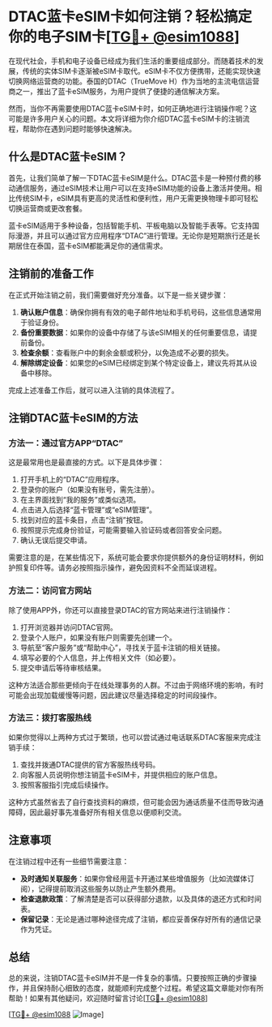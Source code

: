 # DTAC蓝卡eSIM卡如何注销？轻松搞定你的电子SIM卡[[TG💪+ @esim1088](https://t.me/s/esim1088)]

在现代社会，手机和电子设备已经成为我们生活的重要组成部分。而随着技术的发展，传统的实体SIM卡逐渐被eSIM卡取代。eSIM卡不仅方便携带，还能实现快速切换网络运营商的功能。泰国的DTAC（TrueMove H）作为当地的主流电信运营商之一，推出了蓝卡eSIM服务，为用户提供了便捷的通信解决方案。

然而，当你不再需要使用DTAC蓝卡eSIM卡时，如何正确地进行注销操作呢？这可能是许多用户关心的问题。本文将详细为你介绍DTAC蓝卡eSIM卡的注销流程，帮助你在遇到问题时能够快速解决。

## 什么是DTAC蓝卡eSIM？

首先，让我们简单了解一下DTAC蓝卡eSIM是什么。DTAC蓝卡是一种预付费的移动通信服务，通过eSIM技术让用户可以在支持eSIM功能的设备上激活并使用。相比传统SIM卡，eSIM具有更高的灵活性和便利性，用户无需更换物理卡即可轻松切换运营商或更改套餐。

蓝卡eSIM适用于多种设备，包括智能手机、平板电脑以及智能手表等。它支持国际漫游，并且可以通过官方应用程序“DTAC”进行管理。无论你是短期旅行还是长期居住在泰国，蓝卡eSIM都能满足你的通信需求。

## 注销前的准备工作

在正式开始注销之前，我们需要做好充分准备。以下是一些关键步骤：

1. **确认账户信息**：确保你拥有有效的电子邮件地址和手机号码，这些信息通常用于验证身份。
2. **备份重要数据**：如果你的设备中存储了与该eSIM相关的任何重要信息，请提前备份。
3. **检查余额**：查看账户中的剩余金额或积分，以免造成不必要的损失。
4. **解除绑定设备**：如果您的eSIM已经绑定到某个特定设备上，建议先将其从设备中移除。

完成上述准备工作后，就可以进入注销的具体流程了。

## 注销DTAC蓝卡eSIM的方法

### 方法一：通过官方APP“DTAC”

这是最常用也是最直接的方式。以下是具体步骤：

1. 打开手机上的“DTAC”应用程序。
2. 登录你的账户（如果没有账号，需先注册）。
3. 在主界面找到“我的服务”或类似选项。
4. 点击进入后选择“蓝卡管理”或“eSIM管理”。
5. 找到对应的蓝卡条目，点击“注销”按钮。
6. 按照提示完成身份验证，可能需要输入验证码或者回答安全问题。
7. 确认无误后提交申请。

需要注意的是，在某些情况下，系统可能会要求你提供额外的身份证明材料，例如护照复印件等。请务必按照指示操作，避免因资料不全而延误进程。

### 方法二：访问官方网站

除了使用APP外，你还可以直接登录DTAC的官方网站来进行注销操作：

1. 打开浏览器并访问DTAC官网。
2. 登录个人账户，如果没有账户则需要先创建一个。
3. 导航至“客户服务”或“帮助中心”，寻找关于蓝卡注销的相关链接。
4. 填写必要的个人信息，并上传相关文件（如必要）。
5. 提交申请后等待审核结果。

这种方法适合那些更倾向于在线处理事务的人群。不过由于网络环境的影响，有时可能会出现加载缓慢等问题，因此建议尽量选择稳定的时间段操作。

### 方法三：拨打客服热线

如果你觉得以上两种方式过于繁琐，也可以尝试通过电话联系DTAC客服来完成注销手续：

1. 查找并拨通DTAC提供的官方客服热线号码。
2. 向客服人员说明你想注销蓝卡eSIM卡，并提供相应的账户信息。
3. 按照客服指引完成后续操作。

这种方式虽然省去了自行查找资料的麻烦，但可能会因为通话质量不佳而导致沟通障碍，因此最好事先准备好所有相关信息以便顺利交流。

## 注意事项

在注销过程中还有一些细节需要注意：

- **及时通知关联服务**：如果你曾经用蓝卡开通过某些增值服务（比如流媒体订阅），记得提前取消这些服务以防止产生额外费用。
- **检查退款政策**：了解清楚是否可以获得部分退款，以及具体的退还方式和时间表。
- **保留记录**：无论是通过哪种途径完成了注销，都应妥善保存好所有的通信记录作为凭证。

## 总结

总的来说，注销DTAC蓝卡eSIM并不是一件复杂的事情。只要按照正确的步骤操作，并且保持耐心细致的态度，就能顺利完成整个过程。希望这篇文章能对你有所帮助！如果有其他疑问，欢迎随时留言讨论[[TG💪+ @esim1088](https://t.me/s/esim1088)]

[[TG💪+ @esim1088](https://t.me/s/esim1088) ![Image](https://i.postimg.cc/4NQfJmqS/Snipaste-2025-05-13-00-14-12.png)]
